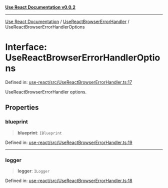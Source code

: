 [**Use React Documentation v0.0.2**](../../README.md)

***

[Use React Documentation](../../modules.md) / [UseReactBrowserErrorHandler](../README.md) / UseReactBrowserErrorHandlerOptions

# Interface: UseReactBrowserErrorHandlerOptions

Defined in: [use-react/src/UseReactBrowserErrorHandler.ts:17](https://github.com/stonemjs/use-react/blob/9a749b225241b8e0ac2a5483904ca8322927b1d4/src/UseReactBrowserErrorHandler.ts#L17)

UseReactBrowserErrorHandler options.

## Properties

### blueprint

> **blueprint**: `IBlueprint`

Defined in: [use-react/src/UseReactBrowserErrorHandler.ts:19](https://github.com/stonemjs/use-react/blob/9a749b225241b8e0ac2a5483904ca8322927b1d4/src/UseReactBrowserErrorHandler.ts#L19)

***

### logger

> **logger**: `ILogger`

Defined in: [use-react/src/UseReactBrowserErrorHandler.ts:18](https://github.com/stonemjs/use-react/blob/9a749b225241b8e0ac2a5483904ca8322927b1d4/src/UseReactBrowserErrorHandler.ts#L18)

